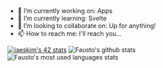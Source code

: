 - 🔭 I’m currently working on: Apps
- 🌱 I’m currently learning: Svelte
- 👯 I’m looking to collaborate on: Up for anything!
- 📫 How to reach me: I'll reach you...

[![jaeskim's 42 stats](https://badge42.herokuapp.com/api/stats/fdavila?privacyName=true&privacyEmail=true)](https://github.com/JaeSeoKim/badge42)
<img src="https://github-readme-stats.vercel.app/api?username=faustodc&count_private=true&show_icons=true&theme=maroongold&include_all_commits=true" alt="Fausto's github stats" />
<img src="https://github-readme-stats.vercel.app/api/top-langs/?username=faustodc&count_private=true&theme=maroongold&include_all_commits=true" alt="Fausto's most used languages stats" />

<!--
**faustodc/faustodc** is a ✨ _special_ ✨ repository because its `README.md` (this file) appears on your GitHub profile.

Here are some ideas to get you started:

- 🔭 I’m currently working on ...
- 🌱 I’m currently learning ...
- 👯 I’m looking to collaborate on ...
- 🤔 I’m looking for help with ...
- 💬 Ask me about ...
- 📫 How to reach me: ...
- 😄 Pronouns: ...
- ⚡ Fun fact: ...
-->
